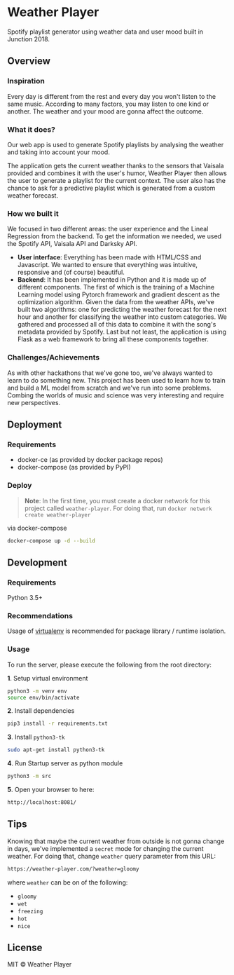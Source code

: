 # Weather Player

Spotify playlist generator using weather data and user mood built in Junction 2018.

## Overview

### Inspiration
Every day is different from the rest and every day you won't listen to the same music. According to many factors, you may listen to one kind or another. The weather and your mood are gonna affect the outcome.

### What it does?
Our web app is used to generate Spotify playlists by analysing the weather and taking into account your mood.

The application gets the current weather thanks to the sensors that Vaisala provided and combines it with the user's humor, Weather Player then allows the user to generate a playlist for the current context. The user also has the chance to ask for a predictive playlist which is generated from a custom weather forecast. 

### How we built it
We focused in two different areas: the user experience and the Lineal Regression from the backend. To get the information we needed, we used the Spotify API, Vaisala API and Darksky API.

- **User interface**: Everything has been made with HTML/CSS and Javascript. We wanted to ensure that everything was intuitive, responsive and (of course) beautiful.
- **Backend**: It has been implemented in Python and it is made up of different components. The first of which is the training of a Machine Learning model using Pytorch framework and gradient descent as the optimization algorithm. Given the data from the weather APIs, we've built two algorithms: one for predicting the weather forecast for the next hour and another for classifying the weather into custom categories. We gathered and processed all of this data to combine it with the song's metadata provided by Spotify. Last but not least, the application is using Flask as a web framework to bring all these components together.

### Challenges/Achievements
As with other hackathons that we've gone too, we've always wanted to learn to do something new. This project has been used to learn how to train and build a ML model from scratch and we've run into some problems. Combing the worlds of music and science was very interesting and require new perspectives.

## Deployment

### Requirements
- docker-ce (as provided by docker package repos)
- docker-compose (as provided by PyPI)

### Deploy

> **Note**: In the first time, you must create a docker network for this project called `weather-player`. For doing that, run `docker network create weather-player`

via docker-compose

```bash
docker-compose up -d --build
```

## Development

### Requirements
Python 3.5+

### Recommendations
Usage of [virtualenv](https://realpython.com/blog/python/python-virtual-environments-a-primer/) is recommended for package library / runtime isolation.

### Usage
To run the server, please execute the following from the root directory:

**1**. Setup virtual environment

```bash
python3 -m venv env
source env/bin/activate
```

**2**. Install dependencies

```bash
pip3 install -r requirements.txt
```

**3**. Install `python3-tk`

```bash
sudo apt-get install python3-tk
```

**4**. Run Startup server as python module

```bash
python3 -m src
```

**5**. Open your browser to here:

```bash
http://localhost:8081/
```

## Tips

Knowing that maybe the current weather from outside is not gonna change in days, we've implemented a `secret` mode for changing the current weather. For doing that, change `weather` query parameter from this URL:

```bash
https://weather-player.com/?weather=gloomy
```

where `weather` can be on of the following:

- `gloomy`
- `wet`
- `freezing`
- `hot`
- `nice`

## License

MIT © Weather Player